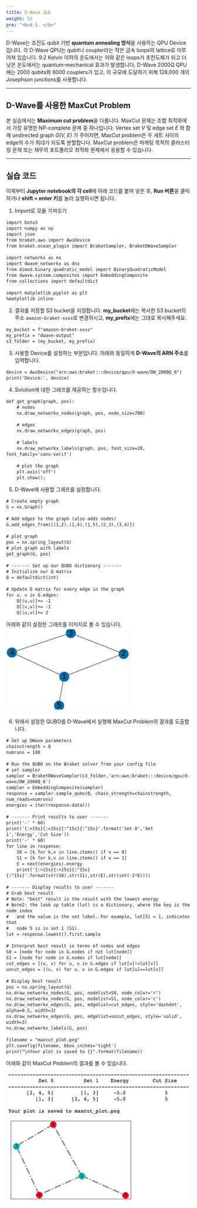 ```yaml
---
title: D-Wave 실습
weight: 52
pre: "<b>4-1. </b>"
---
```


D-Wave는 초전도 qubit 기반 **quantum annealing 방식**을 사용하는 QPU Device입니다. 각 D-Wave QPU는 qubit나 coupler라는 작은 금속 loops의 lattice로 이루어져 있습니다. 9.2 Kelvin 이하의 온도에서는 이와 같은 loops가 초전도체가 되고 더 낮은 온도에서는 quantum-mechanical 효과가 발생합니다. D-Wave 2000Q QPU에는 2000 qubits와 6000 couplers가 있고, 이 규모에 도달하기 위해 128,000 개의 Josephson junctions를 사용합니다. 

---

## D-Wave를 사용한 MaxCut Problem
본 실습에서는 **Maximum cut problem**을 다룹니다. MaxCut 문제는 조합 최적화에서 가장 유명한 NP-complete 문제 중 하나입니다. Vertex set _V_ 및 edge set _E_ 와 함께 undirected graph _G(V, E)_ 가 주어지면, MaxCut problem은 두 세트 사이의 edge의 수가 최대가 되도록 분할합니다. MaxCut problem은 마케팅 목적의 클러스터링 문제 또는 재무의 포트폴리오 최적화 문제에서 응용할 수 있습니다.

---

## 실습 코드
이제부터 **Jupyter notebook의 각 cell**에 아래 코드를 붙여 넣은 후, **Run 버튼**을 클릭하거나 **shift + enter 키**를 눌러 실행하시면 됩니다.

1. Import로 모듈 가져오기
```
import boto3
import numpy as np
import json
from braket.aws import AwsDevice
from braket.ocean_plugin import BraketSampler, BraketDWaveSampler

import networkx as nx
import dwave_networkx as dnx
from dimod.binary_quadratic_model import BinaryQuadraticModel
from dwave.system.composites import EmbeddingComposite
from collections import defaultdict

import matplotlib.pyplot as plt
%matplotlib inline
```

2. 결과를 저장할 S3 bucket을 지정합니다. **my_bucket**에는 복사한 S3 bucket의 주소 `amazon-braket-xxxx`로 변경하시고, **my_prefix**에는 그대로 복사해주세요.
```
my_bucket = f"amazon-braket-xxxx"
my_prefix = "dwave-output"
s3_folder = (my_bucket, my_prefix)
``` 

3. 사용할 Device를 설정하는 부분입니다. 아래와 동일하게 **D-Wave의 ARN 주소**를 입력합니다.
```
device = AwsDevice("arn:aws:braket:::device/qpu/d-wave/DW_2000Q_6")
print('Device:', device)
```

4. Solution에 대한 그래프를 제공하는 함수입니다.
```
def get_graph(graph, pos):
    # nodes
    nx.draw_networkx_nodes(graph, pos, node_size=700)

    # edges
    nx.draw_networkx_edges(graph, pos)

    # labels
    nx.draw_networkx_labels(graph, pos, font_size=20, font_family='sans-serif')

    # plot the graph
    plt.axis('off')
    plt.show();
```

5. D-Wave에 사용할 그래프를 설정합니다.
```
# Create empty graph
G = nx.Graph()

# Add edges to the graph (also adds nodes)
G.add_edges_from([(1,2),(1,4),(1,5),(2,3),(3,4)])

# plot graph
pos = nx.spring_layout(G)
# plot graph with labels
get_graph(G, pos)

# ------- Set up our QUBO dictionary -------
# Initialize our Q matrix
Q = defaultdict(int)

# Update Q matrix for every edge in the graph
for u, v in G.edges:
    Q[(u,u)]+= -1
    Q[(v,v)]+= -1
    Q[(u,v)]+= 2
```

아래와 같이 설정한 그래프를 이미지로 볼 수 있습니다.
![result-1](./images/result-1.png)

6. 위에서 설정한 QUBO를 D-Wave에서 실행해 MaxCut Problem의 결과를 도출합니다. 
```
# Set up DWave parameters
chainstrength = 8
numruns = 100

# Run the QUBO on the Braket solver from your config file
# set sampler
sampler = BraketDWaveSampler(s3_folder,'arn:aws:braket:::device/qpu/d-wave/DW_2000Q_6')
sampler = EmbeddingComposite(sampler)
response = sampler.sample_qubo(Q, chain_strength=chainstrength, num_reads=numruns)
energies = iter(response.data())

# ------- Print results to user -------
print('-' * 60)
print('{:>15s}{:>15s}{:^15s}{:^15s}'.format('Set 0','Set 1','Energy','Cut Size'))
print('-' * 60)
for line in response:
    S0 = [k for k,v in line.items() if v == 0]
    S1 = [k for k,v in line.items() if v == 1]
    E = next(energies).energy
    print('{:>15s}{:>15s}{:^15s}{:^15s}'.format(str(S0),str(S1),str(E),str(int(-1*E))))

# ------- Display results to user -------
# Grab best result
# Note: "best" result is the result with the lowest energy
# Note2: the look up table (lut) is a dictionary, where the key is the node index
#   and the value is the set label. For example, lut[5] = 1, indicates that
#   node 5 is in set 1 (S1).
lut = response.lowest().first.sample

# Interpret best result in terms of nodes and edges
S0 = [node for node in G.nodes if not lut[node]]
S1 = [node for node in G.nodes if lut[node]]
cut_edges = [(u, v) for u, v in G.edges if lut[u]!=lut[v]]
uncut_edges = [(u, v) for u, v in G.edges if lut[u]==lut[v]]

# Display best result
pos = nx.spring_layout(G)
nx.draw_networkx_nodes(G, pos, nodelist=S0, node_color='r')
nx.draw_networkx_nodes(G, pos, nodelist=S1, node_color='c')
nx.draw_networkx_edges(G, pos, edgelist=cut_edges, style='dashdot', alpha=0.5, width=3)
nx.draw_networkx_edges(G, pos, edgelist=uncut_edges, style='solid', width=3)
nx.draw_networkx_labels(G, pos)

filename = "maxcut_plot.png"
plt.savefig(filename, bbox_inches='tight')
print("\nYour plot is saved to {}".format(filename))
```

아래와 같이 MaxCut Problem의 결과를 볼 수 있습니다.

![result-2](./images/result-2.png)

